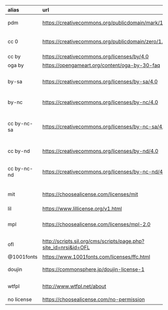 alias       | url                                                                | name                                | alias_zh
:-          | :-                                                                 | :-                                  | :-
pdm         | https://creativecommons.org/publicdomain/mark/1.0               | Public Domain Mark                    | 公有领域标识
cc 0        | https://creativecommons.org/publicdomain/zero/1.0               | Creative Commons Zero                 | 公有领域
cc by       | https://creativecommons.org/licenses/by/4.0                     |                                       | 归因
oga by      | https://opengameart.org/content/oga-by-30-faq                   |                                       |
by-sa       | https://creativecommons.org/licenses/by-sa/4.0                  |                                       | 归因-相同方式共享
by-nc       | https://creativecommons.org/licenses/by-nc/4.0                  |                                       | 归因-非商用
cc by-nc-sa | https://creativecommons.org/licenses/by-nc-sa/4.0               |                                       | 归因-非商用-相同方式共享
cc by-nd    | https://creativecommons.org/licenses/by-nd/4.0                  |                                       | 归因-禁止衍生
cc by-nc-nd | https://creativecommons.org/licenses/by-nc-nd/4.0               |                                       | 归因-非商用-禁止衍生
mit         | https://choosealicense.com/licenses/mit                         | Massachusetts Institute of Technology |
lil         | https://www.lillicense.org/v1.html                              | Lil License                           |
mpl         | https://choosealicense.com/licenses/mpl-2.0                     | Mozilla Public License                | Mozilla公共许可
ofl         | http://scripts.sil.org/cms/scripts/page.php?site_id=nrsi&id=OFL | Open Font License                     | 开放字体许可
@1001fonts  | https://www.1001fonts.com/licenses/ffc.html                     |                                       |
doujin      | https://commonsphere.jp/doujin-license-1                        | 同人マーク・ライセンス                  | 同人标识许可
wtfpl       | http://www.wtfpl.net/about                                      |                                       | 随便你许可
no license  | https://choosealicense.com/no-permission                        | No License                            | 未许可